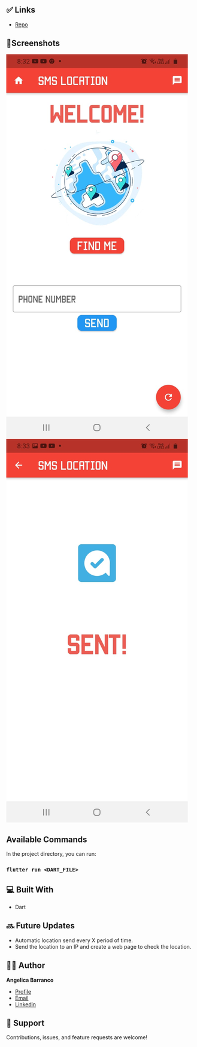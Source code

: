 <h1 align="center"><SMS LOCATION></h1>

<p align="center"><A mobile app that uses GPS to get the current phone location and send it to a phone number. It also has a floating button to refresh the home page.></p>

## ✅ Links

- [Repo](https://github.com/angelicaba23/<SMS_LOCATION> "<SMS_LOCATION> Repo")

## 📱Screenshots

![Home Page](/screenshots/1.png "Home Page")
![Second Page](/screenshots/2.png "Sent Page")

## Available Commands

In the project directory, you can run:

### `flutter run <DART_FILE>`

## 💻 Built With

- Dart

## 🔜 Future Updates
- Automatic location send every X period of time.
- Send the location to an IP and create a web page to check the location.
  

## 👩‍💻 Author

**Angelica Barranco**

- [Profile](https://github.com/angelicaba23/ "Angélica Barranco")
- [Email](mailto:angelicaba9923@gmail.com?subject=Hi "Hi!")
- [Linkedin](https://www.linkedin.com/in/angelicaba23/ "Welcome")

## 🤝 Support

Contributions, issues, and feature requests are welcome!

